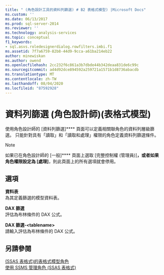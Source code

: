 ```yaml
---
title: " (角色設計工具的資料列篩選) # B2 表格式模型) |Microsoft Docs"
ms.custom: ''
ms.date: 06/13/2017
ms.prod: sql-server-2014
ms.reviewer: ''
ms.technology: analysis-services
ms.topic: conceptual
f1_keywords:
- sql.asvs.roledesignerdialog.rowfilters.imbi.f1
ms.assetid: 7f7a6759-82b8-44d9-9cca-a61ba214eb22
author: minewiskan
ms.author: owend
ms.openlocfilehash: 2cc232f6c861a3b7dbde44b342deaa831de6c99c
ms.sourcegitcommit: ad4d92dce894592a259721a1571b1d8736abacdb
ms.translationtype: MT
ms.contentlocale: zh-TW
ms.lasthandoff: 08/04/2020
ms.locfileid: "87592928"
---
```

# <a name="row-filters-role-designertabular-model"></a>資料列篩選 (角色設計師)(表格式模型)
  使用角色設計師的 [資料列篩選]**** 頁面可以定義相關聯角色的資料列層級篩選。 只能針對具有「讀取」和「讀取和處理」權限的角色定義資料列篩選條件。  
  
> [!NOTE]  
>  如果已在角色設計師的 [一般]**** 頁面上選取 [完整控制權 (管理員)]****，或者如果角色權限設定為 [處理]****，則此頁面上的所有選項就會停用。  
  
## <a name="options"></a>選項  
 **資料表**  
 為其定義篩選的模型資料表。  
  
 **DAX 篩選**  
 評估為布林條件的 DAX 公式。  
  
 **DAX 篩選-\<tablename>**  
 請輸入評估為布林條件的 DAX 公式。  
  
## <a name="see-also"></a>另請參閱  
 [&#40;SSAS 表格式&#41;的表格式模型角色](tabular-models/roles-ssas-tabular.md)   
 [使用 SSMS 管理角色 &#40;SSAS 表格式&#41;](tabular-models/manage-roles-by-using-ssms-ssas-tabular.md)  
  
  
